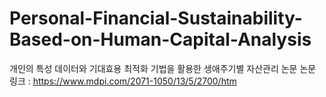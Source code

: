 # Personal-Financial-Sustainability-Based-on-Human-Capital-Analysis
개인의 특성 데이터와 기대효용 최적화 기법을 활용한 생애주기별 자산관리  논문
논문 링크 : https://www.mdpi.com/2071-1050/13/5/2700/htm

